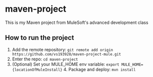  # maven-project
This is my Maven project from MuleSoft's advanced development class
## How to run the project
1. Add the remote repository: `git remote add origin https://github.com/vs193928/maven-project-mule.git`
2. Enter the repo: `cd maven-project`
3. (Optional) Set your MULE_HOME env variable: `export
MULE_HOME={locationOfMuleInstall}` 4. Package and deploy: `mvn install`
